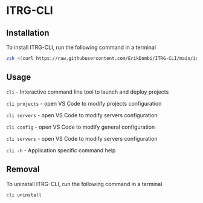 # ITRG-CLI
## Installation
To install ITRG-CLI, run the following command in a terminal
```sh
zsh <(curl https://raw.githubusercontent.com/ErikDombi/ITRG-CLI/main/install.sh)
```

## Usage
`cli` - Interactive command line tool to launch and deploy projects

`cli projects` - open VS Code to modify projects configuration

`cli servers` - open VS Code to modify servers configuration

`cli config` - open VS Code to modify general configuration

`cli servers` - open VS Code to modify servers configuration

`cli -h` - Application specific command help

## Removal
To uninstall ITRG-CLI, run the following command in a terminal
```sh
cli uninstall
```
